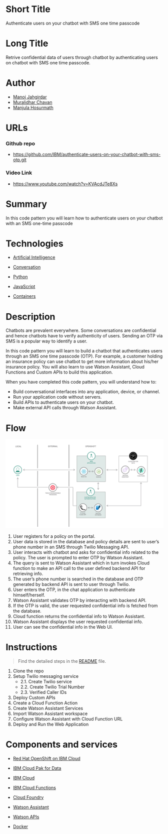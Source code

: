 # Short Title

Authenticate users on your chatbot with SMS one time passcode

# Long Title

Retrive confidential data of users through chatbot by authenticating users on chatbot with SMS one time passcode.


# Author
* [Manoj Jahgirdar](https://developer.ibm.com/profiles/manoj.jahgirdar/)
* [Muralidhar Chavan](https://developer.ibm.com/profiles/muralidhar.chavan/)
* [Manjula Hosurmath](https://developer.ibm.com/profiles/mhosurma/)

# URLs

### Github repo

- https://github.com/IBM/authenticate-users-on-your-chatbot-with-sms-otp.git

### Video Link

- https://www.youtube.com/watch?v=KVAcdJTe8Xs

# Summary

In this code pattern you will learn how to authenticate users on your chatbot with an SMS one-time passcode

# Technologies

* [Artificial Intelligence](https://developer.ibm.com/technologies/artificial-intelligence/) 

* [Conversation](https://developer.ibm.com/technologies/conversation/)

* [Python](https://developer.ibm.com/technologies/python)

* [JavaScript](https://developer.ibm.com/technologies/javascript/)

* [Containers](https://developer.ibm.com/technologies/containers/)


# Description

Chatbots are prevalent everywhere. Some conversations are confidential and hence chatbots have to verify authenticity of users. Sending an OTP via SMS is a popular way to identify a user. 

In this code pattern you will learn to build a chatbot that authenticates users through an SMS one time passcode (OTP). For example, a customer holding an insurance policy can use chatbot to get more information about his/her insurance policy. You will also learn to use Watson Assistant, Cloud Functions and Custom APIs to build this application.

When you have completed this code pattern, you will understand how to:

* Build conversational interfaces into any application, device, or channel.
* Run your application code without servers.
* Build APIs to authenticate users on your chatbot.
* Make external API calls through Watson Assistant.

# Flow

<!--add an image in this path-->
![architecture](doc/source/images/architecture1.png)


1. User registers for a policy on the portal.
2. User data is stored in the database and policy details are sent to user’s phone number in an SMS through Twilio Messaging API.
3. User interacts with chatbot and asks for confidential info related to the policy. The user is prompted to enter OTP by Watson Assistant.
4. The query is sent to Watson Assistant which in turn invokes Cloud function to make an API call to the user defined backend API for retrieving info.
5. The user’s phone number is searched in the database and OTP generated by backend API is sent to user through Twilio.
6. User enters the OTP, in the chat application to authenticate himself/herself.
7. Watson Assistant validates OTP by interacting with backend API.
8. If the OTP is valid, the user requested confidential info is fetched from the database.
8. Cloud function returns the confidential info to Watson Assistant.
10. Watson Assistant displays the user requested confidential info.
11. User can see the confidential info in the Web UI.

# Instructions

> Find the detailed steps in the [README](https://github.com/IBM/authenticate-users-on-your-chatbot-with-sms-otp/blob/master/README.md) file.


1. Clone the repo
2. Setup Twilio messaging service
    - 2.1. Create Twilio service
    - 2.2. Create Twilio Trial Number
    - 2.3. Verified Caller IDs
3. Deploy Custom APIs
4. Create a Cloud Function Action
5. Create Watson Assistant Services
6. Import Watson Assistant workspace
7. Configure Watson Assistant with Cloud Function URL
8. Deploy and Run the Web Application

# Components and services

* [Red Hat OpenShift on IBM Cloud](https://developer.ibm.com/components/redhat-openshift-ibm-cloud/)

* [IBM Cloud Pak for Data](https://developer.ibm.com/components/cloud-pak-for-data/)

* [IBM Cloud](https://developer.ibm.com/components/cloud-ibm/)

* [IBM Cloud Functions](https://developer.ibm.com/components/ibm-cloud-functions/)

* [Cloud Foundry](https://developer.ibm.com/components/cloud-foundry/)

* [Watson Assistant](https://developer.ibm.com/components/watson-assistant/)

* [Watson APIs](https://developer.ibm.com/components/watson-apis/)

* [Docker](https://developer.ibm.com/components/docker/)
